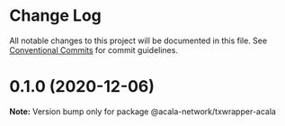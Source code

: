 # Change Log

All notable changes to this project will be documented in this file.
See [Conventional Commits](https://conventionalcommits.org) for commit guidelines.

# 0.1.0 (2020-12-06)

**Note:** Version bump only for package @acala-network/txwrapper-acala
